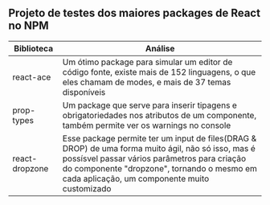 ## Projeto de testes dos maiores packages de React no NPM

| Biblioteca | Análise |
| - | - |
| react-ace | Um ótimo package para simular um editor de código fonte, existe mais de 152 linguagens, o que eles chamam de modes, e mais de 37 temas disponíveis
| prop-types | Um package que serve para inserir tipagens e obrigatoriedades nos atributos de um componente, também permite ver os warnings no console
| react-dropzone | Esse package permite ter um input de files(DRAG & DROP) de uma forma muito ágil, não só isso, mas é possísvel passar vários parâmetros para criação do componente "dropzone", tornando o mesmo em cada aplicação, um componente muito customizado
